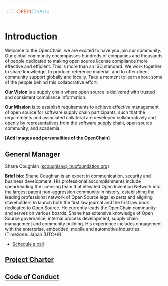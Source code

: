 [<img src="./img/large_logo.png" alt="drawing" width="150"/>](https://www.openchainproject.org/)

# Introduction

Welcome to the OpenChain, we are excited to have you join our community. Our global community encompasses hundreds of companies and thousands of people dedicated to making open source license compliance more effective and efficient. This is more than an ISO standard. We work together to share knowledge, to produce reference material, and to offer direct community support globally and locally. Take a moment to learn about some of the people behind this collaborative effort.

**Our Vision** is a supply chain where open source is delivered with trusted and consistent compliance information.

**Our Mission** is to establish requirements to achieve effective management of open source for software supply chain participants, such that the requirements and associated collateral are developed collaboratively and openly by representatives from the software supply chain, open source community, and academia.

**[Add Images and personalities of the OpenChain]**

## General Manager

Shane Coughlan (scoughlan@linuxfoundation.org)

**Brief bio:** Shane Coughlan is an expert in communication, security and business development. His professional accomplishments include spearheading the licensing team that elevated Open Invention Network into the largest patent non-aggression community in history, establishing the leading professional network of Open Source legal experts and aligning stakeholders to launch both the first law journal and the first law book dedicated to Open Source. He currently leads the OpenChain community and serves on various boards. Shane has extensive knowledge of Open Source governance, internal process development, supply chain management and community building. His experience includes engagement with the enterprise, embedded, mobile and automotive industries.(Timezone: Japan (UTC+9)

- [Schedule a call](https://meetings.hubspot.com/scoughlan)

## [Project Charter](https://github.com/OpenChain-Project/Project-Charter-And-Agreements/tree/master/Project-Charter)
## [Code of Conduct](CODE_OF_CONDUCT.md)
